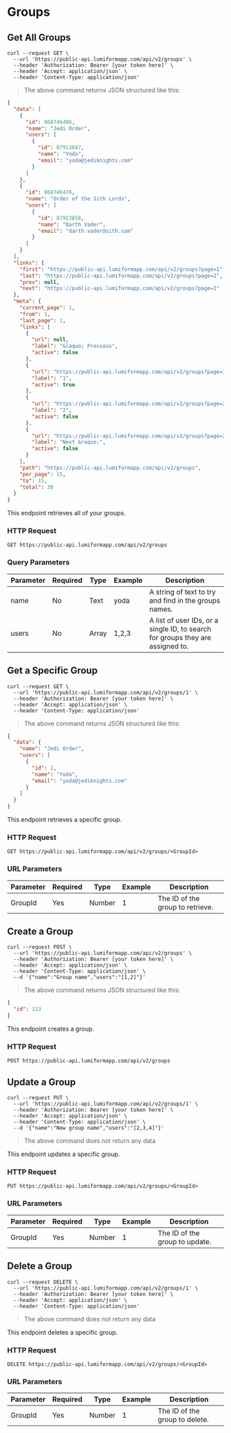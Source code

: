 # Groups

## Get All Groups

```shell
curl --request GET \
  --url 'https://public-api.lumiformapp.com/api/v2/groups' \
  --header 'Authorization: Bearer [your token here]' \
  --header 'Accept: application/json' \
  --header 'Content-Type: application/json' 
```

> The above command returns JSON structured like this:

```json
{
  "data": [
    {
      "id": 868746486,
      "name": "Jedi Order",
      "users": [
        {
          "id": 87913847,
          "name": "Yoda",
          "email": "yoda@jediknights.com"
        }
      ]
    },
    {
      "id": 868746478,
      "name": "Order of the Sith Lords",
      "users": [
        {
          "id": 87913858,
          "name": "Darth Vader",
          "email": "darth.vader@sith.com"
        }
      ]
    }
  ],
  "links": {
    "first": "https://public-api.lumiformapp.com/api/v2/groups?page=1",
    "last": "https://public-api.lumiformapp.com/api/v2/groups?page=2",
    "prev": null,
    "next": "https://public-api.lumiformapp.com/api/v2/groups?page=2"
  },
  "meta": {
    "current_page": 1,
    "from": 1,
    "last_page": 2,
    "links": [
      {
        "url": null,
        "label": "&laquo; Previous",
        "active": false
      },
      {
        "url": "https://public-api.lumiformapp.com/api/v2/groups?page=1",
        "label": "1",
        "active": true
      },
      {
        "url": "https://public-api.lumiformapp.com/api/v2/groups?page=2",
        "label": "2",
        "active": false
      },
      {
        "url": "https://public-api.lumiformapp.com/api/v2/groups?page=2",
        "label": "Next &raquo;",
        "active": false
      }
    ],
    "path": "https://public-api.lumiformapp.com/api/v2/groups",
    "per_page": 15,
    "to": 15,
    "total": 30
  }
}
```

This endpoint retrieves all of your groups.

### HTTP Request

`GET https://public-api.lumiformapp.com/api/v2/groups`

### Query Parameters

| Parameter | Required | Type      | Example          | Description                                                                    |
|-----------|----------|-----------|------------------|--------------------------------------------------------------------------------|
| name      | No       | Text      | yoda             | A string of text to try and find in the groups names.                          |
| users     | No       | Array     | 1,2,3            | A list of user IDs, or a single ID, to search for groups they are assigned to. |

## Get a Specific Group

```shell
curl --request GET \
  --url 'https://public-api.lumiformapp.com/api/v2/groups/1' \
  --header 'Authorization: Bearer [your token here]' \
  --header 'Accept: application/json' \
  --header 'Content-Type: application/json' 
```

> The above command returns JSON structured like this:

```json
{
  "data": {
    "name": "Jedi Order",
    "users": [
      {
        "id": 2,
        "name": "Yoda",
        "email": "yoda@jediknights.com"
      }
    ]
  }
}
```

This endpoint retrieves a specific group.

### HTTP Request

`GET https://public-api.lumiformapp.com/api/v2/groups/<GroupId>`

### URL Parameters

| Parameter | Required | Type   | Example | Description                      |
|-----------|----------|--------|---------|----------------------------------|
| GroupId   | Yes      | Number | 1       | The ID of the group to retrieve. |

## Create a Group

```shell
curl --request POST \
  --url 'https://public-api.lumiformapp.com/api/v2/groups' \
  --header 'Authorization: Bearer [your token here]' \
  --header 'Accept: application/json' \
  --header 'Content-Type: application/json' \
  --d '{"name":"Group name","users":"[1,2]"}'
```

> The above command returns JSON structured like this:

```json
{
  "id": 123
}
```

This endpoint creates a group.

### HTTP Request

`POST https://public-api.lumiformapp.com/api/v2/groups`

## Update a Group

```shell
curl --request PUT \
  --url 'https://public-api.lumiformapp.com/api/v2/groups/1' \
  --header 'Authorization: Bearer [your token here]' \
  --header 'Accept: application/json' \
  --header 'Content-Type: application/json' \
  --d '{"name":"New group name","users":"[2,3,4]"}'
```

> The above command does not return any data

This endpoint updates a specific group.

### HTTP Request

`PUT https://public-api.lumiformapp.com/api/v2/groups/<GroupId>`

### URL Parameters

| Parameter | Required | Type   | Example | Description                    |
|-----------|----------|--------|---------|--------------------------------|
| GroupId   | Yes      | Number | 1       | The ID of the group to update. |

## Delete a Group

```shell
curl --request DELETE \
  --url 'https://public-api.lumiformapp.com/api/v2/groups/1' \
  --header 'Authorization: Bearer [your token here]' \
  --header 'Accept: application/json' \
  --header 'Content-Type: application/json' 
```

> The above command does not return any data

This endpoint deletes a specific group.

### HTTP Request

`DELETE https://public-api.lumiformapp.com/api/v2/groups/<GroupId>`

### URL Parameters

| Parameter | Required | Type   | Example | Description                    |
|-----------|----------|--------|---------|--------------------------------|
| GroupId   | Yes      | Number | 1       | The ID of the group to delete. |
